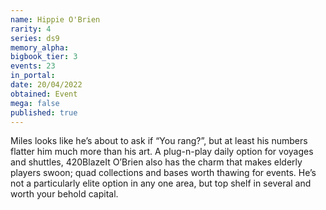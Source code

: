 ```yaml
---
name: Hippie O'Brien
rarity: 4
series: ds9
memory_alpha:
bigbook_tier: 3
events: 23
in_portal:
date: 20/04/2022
obtained: Event
mega: false
published: true
---
```


Miles looks like he’s about to ask if “You rang?”, but at least his numbers flatter him much more than his art. A plug-n-play daily option for voyages and shuttles, 420BlazeIt O’Brien also has the charm that makes elderly players swoon; quad collections and bases worth thawing for events. He’s not a particularly elite option in any one area, but top shelf in several and worth your behold capital.
